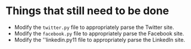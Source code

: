 # Things that still need to be done

* Modify the ``twitter.py`` file to appropriately parse the Twitter site.
* Modify the ``facebook.py`` file to appropriately parse the Facebook site.
* Modify the ''linkedin.py11 file to appropriately parse the LinkedIn site.
